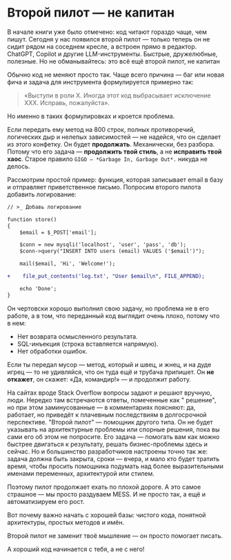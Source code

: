 # Второй пилот — не капитан

В начале книги уже было отмечено: код читают гораздо чаще, чем пишут.
Сегодня у нас появился второй пилот — только теперь он не сидит рядом на соседнем кресле, а встроен прямо в редактор.
ChatGPT, Copilot и другие LLM-инструменты. Быстрые, дружелюбные, полезные.
Но не обманывайтесь: это всё ещё второй пилот, не капитан

Обычно код не меняют просто так.
Чаще всего причина — баг или новая фича и
задача для инструмента формулируется примерно так:

> «Выступи в роли X. Иногда этот код выбрасывает исключение XXX. Исправь, пожалуйста».

Но именно в таких формулировках и кроется проблема.

Если передать ему метод на 800 строк, полных противоречий, логических дыр и нелепых зависимостей — не надейся,
что он сделает из этого конфетку.
Он будет **продолжать**. Механически, без разбора.
Потому что его задача — **продолжить твой стиль**, а не **исправить твой хаос**.
Старое правило `GIGO — *Garbage In, Garbage Out*.` никуда не делось.


Рассмотрим простой пример: функция, которая записывает email в базу и отправляет приветственное письмо.
Попросим второго пилота добавить логирование:

```diff
// >_ Добавь логирование

function store()
{
    $email = $_POST['email'];

    $conn = new mysqli('localhost', 'user', 'pass', 'db');
    $conn->query("INSERT INTO users (email) VALUES ('$email')");

    mail($email, 'Hi', 'Welcome!');

+    file_put_contents('log.txt', "User $email\n", FILE_APPEND);

    echo 'Done';
}
```

Он чертовски хорошо выполнил свою задачу, но проблема не в его работе, а в том, что переданный код
выглядит очень плохо, потому что в нем:

- Нет возврата осмысленного результата.
- SQL-инъекция (строка вставляется напрямую).
- Нет обработки ошибок.

Если ты передал мусор — метод, который и швец, и жнец, и на дуде игрец — то не удивляйся, что он туда ещё
и трубача припишет. Он **не откажет**, он скажет: «Да, командир!» — и продолжит работу.


На сайтах вроде Stack Overflow вопросы задают и решают вручную, люди. Нередко там встречаются ответы, помеченные как "
решение", но при этом заминусованные — в комментариях поясняют: да, работает, но приведёт к плачевным последствиям в
долгосрочной перспективе. "Второй пилот" — помощник другого типа. Он не будет указывать на архитектурные проблемы или спорные решения, пока вы
сами его об этом не попросите. Его задача — помогать вам как можно быстрее двигаться к результату, решать
бизнес-проблемы здесь и сейчас. Но и большинство разработчиков настроены точно так же: задача должна быть закрыта, сроки — вчера, и мало кто будет
тратить время, чтобы просить помощника подумать над более выразительными именами переменных, архитектурой или стилем.

Поэтому пилот продолжает ехать по плохой дороге.
А это самое страшное — мы просто раздуваем MESS.
И не просто так, а ещё и автоматизируем его рост.

Вот почему важно начать с хорошей базы: чистого кода, понятной архитектуры, простых методов и имён.

Второй пилот не заменит твоё мышление — он просто помогает писать.

А хороший код начинается с тебя, а не с него!